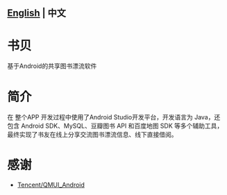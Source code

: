 ## [English](https://github.com/lamprose/BookShell/blob/master/README.md) | 中文
# 书贝
基于Android的共享图书漂流软件
# 简介
在 整个APP 开发过程中使用了Android Studio开发平台，开发语言为 Java，还包含 Android SDK、MySQL、豆瓣图书 API 和百度地图 SDK 等多个辅助工具，最终实现了书友在线上分享交流图书漂流信息、线下直接借阅。
# 感谢
- [Tencent/QMUI_Android](https://github.com/Tencent/QMUI_Android)